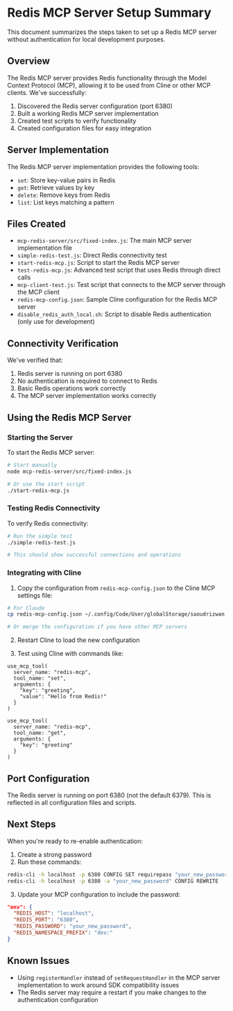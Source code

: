 # Redis MCP Server Setup Summary

This document summarizes the steps taken to set up a Redis MCP server without authentication for local development purposes.

## Overview

The Redis MCP server provides Redis functionality through the Model Context Protocol (MCP), allowing it to be used from Cline or other MCP clients. We've successfully:

1. Discovered the Redis server configuration (port 6380)
2. Built a working Redis MCP server implementation
3. Created test scripts to verify functionality
4. Created configuration files for easy integration

## Server Implementation

The Redis MCP server implementation provides the following tools:

- `set`: Store key-value pairs in Redis
- `get`: Retrieve values by key
- `delete`: Remove keys from Redis
- `list`: List keys matching a pattern

## Files Created

- `mcp-redis-server/src/fixed-index.js`: The main MCP server implementation file
- `simple-redis-test.js`: Direct Redis connectivity test
- `start-redis-mcp.js`: Script to start the Redis MCP server
- `test-redis-mcp.js`: Advanced test script that uses Redis through direct calls
- `mcp-client-test.js`: Test script that connects to the MCP server through the MCP client
- `redis-mcp-config.json`: Sample Cline configuration for the Redis MCP server
- `disable_redis_auth_local.sh`: Script to disable Redis authentication (only use for development)

## Connectivity Verification

We've verified that:

1. Redis server is running on port 6380
2. No authentication is required to connect to Redis
3. Basic Redis operations work correctly
4. The MCP server implementation works correctly

## Using the Redis MCP Server

### Starting the Server

To start the Redis MCP server:

```bash
# Start manually
node mcp-redis-server/src/fixed-index.js

# Or use the start script
./start-redis-mcp.js
```

### Testing Redis Connectivity

To verify Redis connectivity:

```bash
# Run the simple test
./simple-redis-test.js

# This should show successful connections and operations
```

### Integrating with Cline

1. Copy the configuration from `redis-mcp-config.json` to the Cline MCP settings file:

```bash
# For Claude
cp redis-mcp-config.json ~/.config/Code/User/globalStorage/saoudrizwan.claude-dev/settings/cline_mcp_settings.json

# Or merge the configuration if you have other MCP servers
```

2. Restart Cline to load the new configuration

3. Test using Cline with commands like:

```
use_mcp_tool(
  server_name: "redis-mcp",
  tool_name: "set",
  arguments: {
    "key": "greeting",
    "value": "Hello from Redis!"
  }
)

use_mcp_tool(
  server_name: "redis-mcp",
  tool_name: "get",
  arguments: {
    "key": "greeting"
  }
)
```

## Port Configuration

The Redis server is running on port 6380 (not the default 6379). This is reflected in all configuration files and scripts.

## Next Steps

When you're ready to re-enable authentication:

1. Create a strong password
2. Run these commands:

```bash
redis-cli -h localhost -p 6380 CONFIG SET requirepass "your_new_password"
redis-cli -h localhost -p 6380 -a "your_new_password" CONFIG REWRITE
```

3. Update your MCP configuration to include the password:

```json
"env": {
  "REDIS_HOST": "localhost",
  "REDIS_PORT": "6380",
  "REDIS_PASSWORD": "your_new_password",
  "REDIS_NAMESPACE_PREFIX": "dev:"
}
```

## Known Issues

- Using `registerHandler` instead of `setRequestHandler` in the MCP server implementation to work around SDK compatibility issues
- The Redis server may require a restart if you make changes to the authentication configuration
